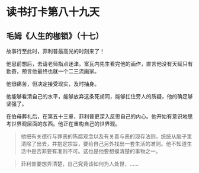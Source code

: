 # 读书打卡第八十九天

## 毛姆《人生的枷锁》（十七）

故事行至此时，菲利普最高光的时刻来了！

他思前想后，去请老师指点迷津。富瓦内先生看完他的画作，直言他没有天赋只有勤奋，预言他最终也就一个二三流画家。

他很痛苦，但决定接受现实，及时抽身。

他能够看清自己的水平，能够放弃这条死胡同，能够扛住旁人的质疑，他的确足够坚强了。

在伯母葬礼后，在第五十三章，菲利普更深入反思自己的内心。他开始有意识地思考世界观层面的东西。他正在重构自己的世界观。

> 他把有关德行与罪恶的陈腐观念以及有关善与恶的现存法则，统统从脑子里清除了出去，并抱定宗旨，要给自己另外找出一套生活的准则。他不知道生活中是否非要有准则不可。这也是他要想摸清楚的事物之一。

> 菲利普要想弄清楚，自己究竟该如何为人处世，……